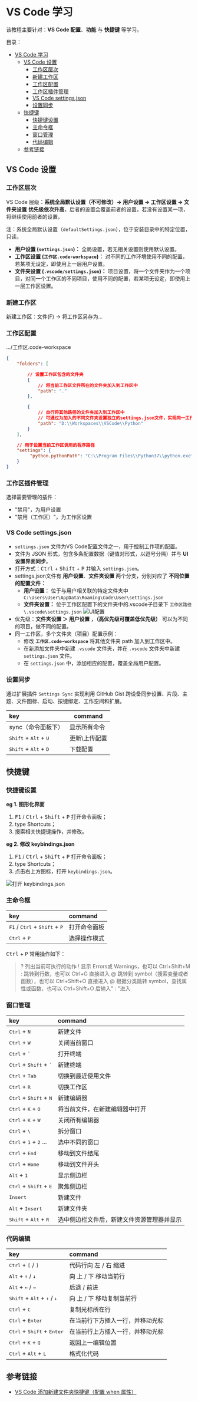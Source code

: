 # VS Code 学习

该教程主要针对：**VS Code 配置**、**功能** 与 **快捷键** 等学习。

目录：

- [VS Code 学习](#vs-code-学习)
  - [VS Code 设置](#vs-code-设置)
    - [工作区层次](#工作区层次)
    - [新建工作区](#新建工作区)
    - [工作区配置](#工作区配置)
    - [工作区插件管理](#工作区插件管理)
    - [VS Code settings.json](#vs-code-settingsjson)
    - [设置同步](#设置同步)
  - [快捷键](#快捷键)
    - [快捷键设置](#快捷键设置)
    - [主命令框](#主命令框)
    - [窗口管理](#窗口管理)
    - [代码编辑](#代码编辑)
  - [参考链接](#参考链接)

## VS Code 设置

### 工作区层次

VS Code 层级：**系统全局默认设置（不可修改）-> 用户设置 -> 工作区设置 -> 文件夹设置**
**优先级依次升高**，后者的设置会覆盖前者的设置，若没有设置某一项，将继续使用前者的设置。

注：系统全局默认设置（`defaultSettings.json`），位于安装目录中的特定位置，只读。

* **用户设置 (`settings.json`)：** 全局设置，若无相关设置则使用默认设置。
* **工作区设置 (`工作区.code-workspace`)：** 对不同的工作环境使用不同的配置，若某项无设定，即使用上一层用户设置。
* **文件夹设置 (`.vscode/settings.json`)：** 项目设置，将一个文件夹作为一个项目，对同一个工作区的不同项目，使用不同的配置，若某项无设定，即使用上一层工作区设置。

### 新建工作区

新建工作区：文件(F) -> 将工作区另存为...

### 工作区配置

.../工作区.code-workspace

```JSON
{
    "folders": [

        // 设置工作区包含的文件夹
        {
            // 将当前工作区文件所在的文件夹加入到工作区中
            "path": "."
        },

        {
            // 自行将其他路径的文件夹加入到工作区中
            // 可通过为加入的不同文件夹设置独立的settings.json文件，实现同一工作区，不同项目，不同配置
            "path": "D:\\Workspaces\\VSCode\\Python"
        }
    ],

    // 用于设置当前工作区调用的程序路径
    "settings": {
         "python.pythonPath": "C:\\Program Files\\Python37\\python.exe"
    }
}
```

### 工作区插件管理

选择需要管理的插件：

* "禁用"，为用户设置
* "禁用（工作区）"，为工作区设置

### VS Code settings.json

* `settings.json` 文件为VS Code配置文件之一，用于控制工作项的配置。
* 文件为 JSON 形式，包含多条配置数据（键值对形式，以逗号分隔）并与 **UI 设置界面同步**。
* 打开方式：<kbd>Ctrl</kbd> + <kbd>Shift</kbd> + <kbd>P</kbd>  并输入 `settings.json`。
* settings.json文件有 **用户设置**、**文件夹设置** 两个分支，分别对应了 **不同位置的配置文件：**
  * **用户设置：** 位于与用户相关联的特定文件夹中 `C:\Users\User\AppData\Roaming\Code\User\settings.json`
  * **文件夹设置：** 位于工作区配置下的文件夹中的.vscode子目录下 `工作区路径\.vscode\settings.json`
  ![UI配置](https://i.loli.net/2020/10/21/CTanFbRPjGVH2Yw.png)
* 优先级：**文件夹设置 ＞ 用户设置** ，**（高优先级可覆盖低优先级）** 可以为不同的项目，做不同的配置。
* 同一工作区，多个文件夹（项目）配置示例：
  * 修改 **`工作区.code-workspace`** 将其他文件夹 path 加入到工作区中。
  * 在新添加文件夹中新建 `.vscode` 文件夹，并在 `.vscode` 文件夹中新建 `settings.json` 文件。
  * 在 `settings.json` 中，添加相应的配置，覆盖全局用户配置。

### 设置同步

通过扩展插件 `Settings Sync` 实现利用 GitHub Gist 跨设备同步设置、片段、主题、文件图标、启动、按键绑定、工作空间和扩展。

key                                              | command
:------------------------------------------------|--------
sync（命令面板下）                                 | 显示所有命令
<kbd>Shift</kbd> + <kbd>Alt</kbd> + <kbd>U</kbd> | 更新\上传配置
<kbd>Shift</kbd> + <kbd>Alt</kbd> + <kbd>D</kbd> | 下载配置

## 快捷键

### 快捷键设置

**eg 1. 图形化界面**

1. <kbd>F1</kbd> / <kbd>Ctrl</kbd> + <kbd>Shift</kbd> + <kbd>P</kbd> 打开命令面板；
2. type Shortcuts；
3. 搜索相关快捷键操作，并修改。

**eg 2. 修改 keybindings.json**

1. <kbd>F1</kbd> / <kbd>Ctrl</kbd> + <kbd>Shift</kbd> + <kbd>P</kbd> 打开命令面板；
2. type Shortcuts；
3. 点击右上方图标，打开 `keybindings.json`。

![打开 keybindings.json](https://i.loli.net/2021/03/01/6LnrmXWFRa4ixOD.png)

### 主命令框

key                                                               | command
:-----------------------------------------------------------------|:-------
<kbd>F1</kbd> / <kbd>Ctrl</kbd> + <kbd>Shift</kbd> + <kbd>P</kbd> | 打开命令面板
<kbd>Ctrl</kbd> + <kbd>P</kbd>                                    | 选择操作模式
<kbd>Ctrl</kbd> + <kbd>P</kbd> 常用操作如下：
> ?   列出当前可执行的动作
  !   显示 Errors或 Warnings，也可以 Ctrl+Shift+M
  :   跳转到行数，也可以 Ctrl+G 直接进入
  @   跳转到 symbol（搜索变量或者函数），也可以 Ctrl+Shift+O 直接进入
  @   根据分类跳转 symbol，查找属性或函数，也可以 Ctrl+Shift+O 后输入" : "进入

### 窗口管理

key                            | command
:------------------------------|:-------
<kbd>Ctrl</kbd> + <kbd>N</kbd> | 新建文件
<kbd>Ctrl</kbd> + <kbd>W</kbd> | 关闭当前窗口
<kbd>Ctrl</kbd> + <kbd>`</kbd>                    | 打开终端
<kbd>Ctrl</kbd> + <kbd>Shift</kbd> + <kbd>`</kbd> | 新建终端
<kbd>Ctrl</kbd> + <kbd>Tab</kbd>                  | 切换到最近使用文件
<kbd>Ctrl</kbd> + <kbd>R</kbd>                    | 切换工作区
<kbd>Ctrl</kbd> + <kbd>Shift</kbd> + <kbd>N</kbd> | 新建编辑器
<kbd>Ctrl</kbd> + <kbd>K</kbd> + <kbd>O</kbd>     | 将当前文件，在新建编辑器中打开
<kbd>Ctrl</kbd> + <kbd>K</kbd> + <kbd>W</kbd>     | 关闭所有编辑器
<kbd>Ctrl</kbd> + <kbd>\\</kbd>                   | 拆分窗口
<kbd>Ctrl</kbd> + <kbd>1</kbd> + <kbd>2</kbd> ... | 选中不同的窗口
<kbd>Ctrl</kbd> + <kbd>End</kbd>                  | 移动到文件结尾
<kbd>Ctrl</kbd> + <kbd>Home</kbd>                 | 移动到文件开头
<kbd>Alt</kbd> + <kbd>1</kbd>                     | 显示侧边栏
<kbd>Ctrl</kbd> + <kbd>Shift</kbd> + <kbd>E</kbd> | 聚焦侧边栏
<kbd>Insert</kbd>                                 | 新建文件
<kbd>Alt</kbd> + <kbd>Insert</kbd>                | 新建文件夹
<kbd>Shift</kbd> + <kbd>Alt</kbd> + <kbd>R</kbd>  | 选中侧边栏文件后，新建文件资源管理器并显示

### 代码编辑

key                                                             | command
:---------------------------------------------------------------|:----------------
<kbd>Ctrl</kbd> + <kbd>[</kbd> / <kbd>]</kbd>                   | 代码行向 左 / 右 缩进
<kbd>Alt</kbd> + <kbd>↑</kbd> / <kbd>↓</kbd>                    | 向 上 / 下 移动当前行
<kbd>Alt</kbd> + <kbd>←</kbd> / <kbd>→</kbd>                    | 后退 / 前进
<kbd>Shift</kbd> + <kbd>Alt</kbd> + <kbd>↑</kbd> / <kbd>↓</kbd> | 向 上 / 下 移动复制当前行
<kbd>Ctrl</kbd> + <kbd>C</kbd>                                  | 复制光标所在行
<kbd>Ctrl</kbd> + <kbd>Enter</kbd>                              | 在当前行下方插入一行，并移动光标
<kbd>Ctrl</kbd> + <kbd>Shift</kbd> + <kbd>Enter</kbd>           | 在当前行上方插入一行，并移动光标
<kbd>Ctrl</kbd> + <kbd>K</kbd> + <kbd>Q</kbd>                   | 返回上一编辑位置
<kbd>Ctrl</kbd> + <kbd>Alt</kbd> + <kbd>L</kbd>                 | 格式化代码

## 参考链接

* [VS Code 添加新建文件夹快捷键（配置 when 属性）](https://blog.csdn.net/u011511756/article/details/85058990)